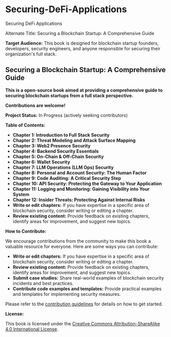 # Securing-DeFi-Applications
Securing DeFi Applications

Alternate Title: Securing a Blockchain Startup: A Comprehensive Guide

**Target Audience:** This book is designed for blockchain startup founders, developers, security engineers, and anyone responsible for securing their organization's full stack.

## Securing a Blockchain Startup: A Comprehensive Guide 

**This is a open-source book aimed at providing a comprehensive guide to securing blockchain startups from a full stack perspective.**

**Contributions are welcome!**

**Project Status:** In Progress (actively seeking contributors)

**Table of Contents:**
* **Chapter 1: Introduction to Full Stack Security**
* **Chapter 2: Threat Modeling and Attack Surface Mapping**
* **Chapter 3: Web2 Presence Security**
* **Chapter 4: Backend Security Essentials**
* **Chapter 5: On-Chain & Off-Chain Security**
* **Chapter 6: Wallet Security**
* **Chapter 7: LLM Operations (LLM Ops) Security**
* **Chapter 8: Personal and Account Security: The Human Factor**
* **Chapter 9: Code Auditing: A Critical Security Step**
* **Chapter 10: API Security: Protecting the Gateway to Your Application**
* **Chapter 11: Logging and Monitoring: Gaining Visibility into Your System**
* **Chapter 12: Insider Threats: Protecting Against Internal Risks**
* **Write or edit chapters:** If you have expertise in a specific area of blockchain security, consider writing or editing a chapter.
* **Review existing content:**  Provide feedback on existing chapters, identify areas for improvement, and suggest new topics.


**How to Contribute:**

We encourage contributions from the community to make this book a valuable resource for everyone. Here are some ways you can contribute:

* **Write or edit chapters:** If you have expertise in a specific area of blockchain security, consider writing or editing a chapter.
* **Review existing content:**  Provide feedback on existing chapters, identify areas for improvement, and suggest new topics.
* **Submit case studies:** Share real-world examples of blockchain security incidents and best practices.
* **Contribute code examples and templates:** Provide practical examples and templates for implementing security measures.

Please refer to the [contribution guidelines](CONTRIBUTING.md) for details on how to get started.

**License:**

This book is licensed under the [Creative Commons Attribution-ShareAlike 4.0 International License](https://creativecommons.org/licenses/by-sa/4.0/).



